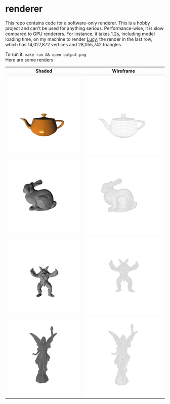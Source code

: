 # renderer

This repo contains code for a software-only renderer. This is a hobby project and can't be used for anything serious. Performance-wise, it is slow compared to GPU renderers. For instance, it takes 1.2s, including model loading time, on my machine to render [Lucy](https://graphics.stanford.edu/data/3Dscanrep/), the render in the last row, which has 14,027,872 vertices and 28,055,742 triangles.

To run it: `make run && open output.png`
<br>
Here are some renders:

| Shaded                                 | Wireframe                                                  |
| -------------------------------------- | ---------------------------------------------------------- |
| ![teapot](./renders/teapot.png)        | ![teapot-wireframe](./renders/teapot-wireframe.png)        |
| ![bunny](./renders/stanford-bunny.png) | ![bunny-wireframe](./renders/stanford-bunny-wireframe.png) |
| ![armadillo](./renders/armadillo.png)  | ![armadillo-wireframe](./renders/armadillo-wireframe.png)  |
| ![lucy](./renders/lucy.png)            | ![lucy-wireframe](./renders/lucy-wireframe.png)            |
